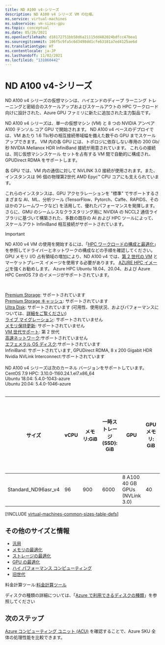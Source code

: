 ```yaml
---
title: ND A100 v4-シリーズ
description: ND A100 v4 シリーズ VM の仕様。
ms.service: virtual-machines
ms.subservice: vm-sizes-gpu
ms.topic: conceptual
ms.date: 05/26/2021
ms.openlocfilehash: d18172751bb58d6a21115dd482024bdfcc47bea1
ms.sourcegitcommit: 106f5c9fa5c6d3498dd1cfe63181a7ed4125ae6d
ms.translationtype: HT
ms.contentlocale: ja-JP
ms.lasthandoff: 11/02/2021
ms.locfileid: "131060442"
---
```

# <a name="nd-a100-v4-series"></a>ND A100 v4-シリーズ

ND A100 v4 シリーズの仮想マシンは、ハイエンドのディープ ラーニング トレーニングと密結合のスケールアップおよびスケールアウトの HPC ワークロード向けに設計された、Azure GPU ファミリに新たに追加された主力製品です。 

ND A100 v4 シリーズは、単一の仮想マシン (VM) と 8 つの NVIDIA アンペア A100 テンソル コア GPU で開始されます。 ND A100 v4 ベースのデプロイでは、VM あたり 1.6 Tb/秒の相互接続帯域幅を備えた数千の GPU までスケールアップできます。 VM 内の各 GPU には、トポロジに依存しない専用の 200 Gb/秒 NVIDIA Mellanox HDR InfiniBand 接続が用意されています。 これらの接続は、同じ仮想マシンスケール セットを占有する VM 間で自動的に構成され、GPUDirect RDMA をサポートします。

各 GPU では、VM 内の通信に対して NVLINK 3.0 接続が使用されます。また、インスタンスは 96 個の物理第2世代 AMD Epyc™ CPU コアにも支えられています。

これらのインスタンスは、GPU アクセラレーションを "標準" でサポートするさまざまな AI、ML、分析ツール (TensorFlow、Pytorch、Caffe、RAPIDS、そのほかのフレームワークなど) を活用して、優れたパフォーマンスを発揮します。 さらに、GMU のシームレスなクラスタリング用に NVIDIA の NCCL2 通信ライブラリに基づいて構築された、多数の既存の AI および HPC ツールによって、スケールアウト InfiniBand 相互接続がサポートされています。

> [!IMPORTANT]
> ND A100 v4 VM の使用を開始するには、「[HPC ワークロードの構成と最適化](./workloads/hpc/configure.md)」を参照してドライバーとネットワークの構成などの手順を確認してください。
> GPU メモリ I/O 占有領域の増加により、ND A100 v4 では、[第 2 世代の VM](./generation-2.md) とマーケットプレース イメージを使用する必要があります。 [AZURE HPC イメージ](./workloads/hpc/configure.md)を強くお勧めします。 Azure HPC Ubuntu 18.04、20.04、および Azure HPC CentOS 7.9 のイメージがサポートされています。
> 

<br>

[Premium Storage](premium-storage-performance.md): サポートされています<br>
[Premium Storage キャッシュ](premium-storage-performance.md): サポートされています<br>
[Ultra Disk](disks-types.md#ultra-disks): サポートされています (可用性、使用状況、およびパフォーマンスについては、[詳細をご覧ください](https://techcommunity.microsoft.com/t5/azure-compute/ultra-disk-storage-for-hpc-and-gpu-vms/ba-p/2189312)) <br>
[ライブ マイグレーション](maintenance-and-updates.md): サポートされていません<br>
[メモリ保持更新](maintenance-and-updates.md): サポートされていません<br>
[VM 世代サポート](generation-2.md): 第 2 世代<br>
[高速ネットワーク](../virtual-network/create-vm-accelerated-networking-cli.md):サポートされていません<br>
[エフェメラル OS ディスク](ephemeral-os-disks.md):サポートされています<br>
InfiniBand: サポートされています, GPUDirect RDMA, 8 x 200 Gigabit HDR<br>
Nvidia NVLink Interconnect:サポートされています<br>
<br>
ND A100 v4 シリーズは次のカーネル バージョンをサポートしています。 <br>
CentOS 7.9 HPC: 3.10.0-1160.24.1.el7.x86_64 <br>
Ubuntu 18.04: 5.4.0-1043-azure <br>
Ubuntu 20.04: 5.4.0-1046-azure <br>
<br>

| サイズ | vCPU | メモリ:GiB | 一時ストレージ (SSD): GiB | GPU | GPU メモリ: GiB | 最大データ ディスク数 | キャッシュが無効な場合の最大ディスク スループット: IOPS/MBps | 最大ネットワーク帯域幅 | 最大 NIC 数 |
|---|---|---|---|---|---|---|---|---|---|
| Standard_ND96asr_v4 | 96 | 900 | 6000 | 8 A100 40 GB GPUs (NVLink 3.0) | 40 | 32 | 80,000 / 800 | 24,000 Mbps | 8 |

[!INCLUDE [virtual-machines-common-sizes-table-defs](../../includes/virtual-machines-common-sizes-table-defs.md)]

## <a name="other-sizes-and-information"></a>その他のサイズと情報

- [汎用](sizes-general.md)
- [メモリの最適化](sizes-memory.md)
- [ストレージの最適化](sizes-storage.md)
- [GPU の最適化](sizes-gpu.md)
- [ハイ パフォーマンス コンピューティング](sizes-hpc.md)
- [旧世代](sizes-previous-gen.md)

料金計算ツール:[料金計算ツール](https://azure.microsoft.com/pricing/calculator/)

ディスクの種類の詳細については、「[Azure で利用できるディスクの種類](disks-types.md)」を参照してください

## <a name="next-steps"></a>次のステップ

[Azure コンピューティング ユニット (ACU)](acu.md) を確認することで、Azure SKU 全体の処理性能を比較できます。
